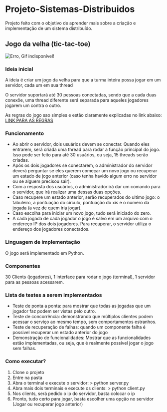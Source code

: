 # Projeto-Sistemas-Distribuidos
Projeto feito com o objetivo de aprender mais sobre a criação e implementação de um sistema distribuído.

## Jogo da velha (tic-tac-toe)
![Erro, Gif indisponível!](https://thumbs.gfycat.com/PoisedGrippingFox-small.gif)


### Ideia inicial
A ideia é criar um jogo da velha para que a turma inteira possa jogar em um servidor, cada um em sua thread

O servidor suportará até 30 pessoas conectadas, sendo que a cada duas conexõe, uma thread diferente será separada para aqueles jogadores jogarem um contra o outro.

As regras do jogo sao simples e estão claramente explicadas no link abaixo:
[LINK PARA AS REGRAS](https://www.bigmae.com/regras-jogo-da-velha/)

### Funcionamento
* Ao abrir o servidor, dois usuários devem se conectar. Quando eles entrarem, será criada uma thread para rodar a função principal do jogo. Isso pode ser feito para até 30 usuários, ou seja, 15 threads serão criadas. 
* Após os dois jogadores se conectarem, o administrador do servidor deverá perguntar se eles querem começar um novo jogo ou recuperar um estado de jogo anterior (caso tenha havido algum erro no servidor ou se alguem precisou sair). 
* Com a resposta dos usuários, o administrador irá dar um comando para o servidor, que irá realizar uma dessas duas opções.
* Caso recupere um estado anterior, serão recuperados do ultimo jogo: o tabuleiro, a pontuação do circulo, pontuação do xis e o numero da jogada (a vez de quem iria jogar).
* Caso escolha para iniciar um novo jogo, tudo será iniciado do zero.
* A cada jogada de cada jogador o jogo é salvo em um arquivo com o endereço IP dos dois jogadores. Para recuperar, o servidor utiliza o endereço dos jogadores conectados.

### Linguagem de implementação
O jogo será implementado em Python.

### Componentes
30 Clients (jogadores), 1 interface para rodar o jogo (terminal), 1 servidor para as pessoas acessarem.

### Lista de testes a serem implementados
* Teste de ponta a ponta: para mostrar que todas as jogadas que um jogador faz podem ser vistas pelo outro.<br>
* Teste de concorrência: demonstrando que múltiplos clientes podem acessar o serviço ao mesmo tempo, sem comportamentos estranhos.<br>
* Teste de recuperação de falhas: quando um componente falha é possivel recuperar um estado anterior do jogo<br>
* Demonstração de funcionalidades: Mostrar que as funcionalidades estão implementadas, ou seja, que é realmente possível jogar o jogo sem falhas.<br>

### Como executar?
1. Clone o projeto
2. Entre na pasta
3. Abra o terminal e execute o servidor: > python server.py
4. Abra mais dois terminais e execute os clients: > python client.py
5. Nos clients, será pedido o ip do servidor, basta colocar o ip
6. Pronto, tudo certo para jogar, basta escolher uma opção no servidor (Jogar ou recuperar jogo anterior)
